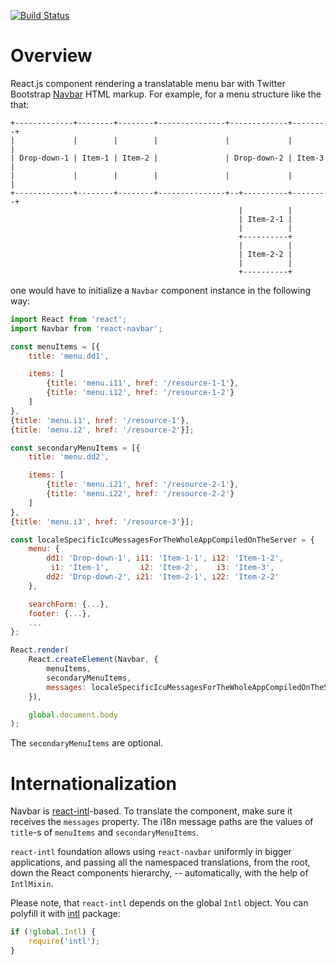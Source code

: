 [![Build Status](https://travis-ci.org/ikr/react-navbar.svg?branch=master)](https://travis-ci.org/ikr/react-navbar)

# Overview

React.js component rendering a translatable menu bar with Twitter Bootstrap
[Navbar](http://getbootstrap.com/components/#navbar) HTML markup. For example, for a menu structure
like the that:

```
+-------------+--------+--------+---------------+-------------+--------+
|             |        |        |               |             |        |
| Drop-down-1 | Item-1 | Item-2 |               | Drop-down-2 | Item-3 |
|             |        |        |               |             |        |
+-------------+--------+--------+---------------+--+----------+--------+
                                                   |          |
                                                   | Item-2-1 |
                                                   |          |
                                                   +----------+
                                                   |          |
                                                   | Item-2-2 |
                                                   |          |
                                                   +----------+
```

one would have to initialize a `Navbar` component instance in the following way:

```js
import React from 'react';
import Navbar from 'react-navbar';

const menuItems = [{
    title: 'menu.dd1',

    items: [
        {title: 'menu.i11', href: '/resource-1-1'},
        {title: 'menu.i12', href: '/resource-1-2'}
    ]
},
{title: 'menu.i1', href: '/resource-1'},
{title: 'menu.i2', href: '/resource-2'}];

const secondaryMenuItems = [{
    title: 'menu.dd2',

    items: [
        {title: 'menu.i21', href: '/resource-2-1'},
        {title: 'menu.i22', href: '/resource-2-2'}
    ]
},
{title: 'menu.i3', href: '/resource-3'}];

const localeSpecificIcuMessagesForTheWholeAppCompiledOnTheServer = {
    menu: {
        dd1: 'Drop-down-1', i11: 'Item-1-1', i12: 'Item-1-2',
         i1: 'Item-1',       i2: 'Item-2',    i3: 'Item-3',
        dd2: 'Drop-down-2', i21: 'Item-2-1', i22: 'Item-2-2'
    },

    searchForm: {...},
    footer: {...},
    ...
};

React.render(
    React.createElement(Navbar, {
        menuItems,
        secondaryMenuItems,
        messages: localeSpecificIcuMessagesForTheWholeAppCompiledOnTheServer
    }),

    global.document.body
);
```

The `secondaryMenuItems` are optional.

# Internationalization

Navbar is [react-intl](https://github.com/yahoo/react-intl)-based. To translate the component, make
sure it receives the `messages` property. The i18n message paths are the values of `title`-s of
`menuItems` and `secondaryMenuItems`.

`react-intl` foundation allows using `react-navbar` uniformly in bigger applications, and passing
all the namespaced translations, from the root, down the React components hierarchy, --
automatically, with the help of `IntlMixin`.

Please note, that `react-intl` depends on the global `Intl` object. You can polyfill it with
[intl](https://github.com/andyearnshaw/Intl.js) package:

```js
if (!global.Intl) {
    require('intl');
}
```

